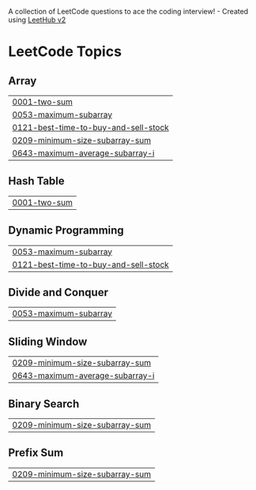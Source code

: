 A collection of LeetCode questions to ace the coding interview! - Created using [LeetHub v2](https://github.com/arunbhardwaj/LeetHub-2.0)
<!---LeetCode Topics Start-->
# LeetCode Topics
## Array
|  |
| ------- |
| [0001-two-sum](https://github.com/vivekreddii/leetcode/tree/master/0001-two-sum) |
| [0053-maximum-subarray](https://github.com/vivekreddii/leetcode/tree/master/0053-maximum-subarray) |
| [0121-best-time-to-buy-and-sell-stock](https://github.com/vivekreddii/leetcode/tree/master/0121-best-time-to-buy-and-sell-stock) |
| [0209-minimum-size-subarray-sum](https://github.com/vivekreddii/leetcode/tree/master/0209-minimum-size-subarray-sum) |
| [0643-maximum-average-subarray-i](https://github.com/vivekreddii/leetcode/tree/master/0643-maximum-average-subarray-i) |
## Hash Table
|  |
| ------- |
| [0001-two-sum](https://github.com/vivekreddii/leetcode/tree/master/0001-two-sum) |
## Dynamic Programming
|  |
| ------- |
| [0053-maximum-subarray](https://github.com/vivekreddii/leetcode/tree/master/0053-maximum-subarray) |
| [0121-best-time-to-buy-and-sell-stock](https://github.com/vivekreddii/leetcode/tree/master/0121-best-time-to-buy-and-sell-stock) |
## Divide and Conquer
|  |
| ------- |
| [0053-maximum-subarray](https://github.com/vivekreddii/leetcode/tree/master/0053-maximum-subarray) |
## Sliding Window
|  |
| ------- |
| [0209-minimum-size-subarray-sum](https://github.com/vivekreddii/leetcode/tree/master/0209-minimum-size-subarray-sum) |
| [0643-maximum-average-subarray-i](https://github.com/vivekreddii/leetcode/tree/master/0643-maximum-average-subarray-i) |
## Binary Search
|  |
| ------- |
| [0209-minimum-size-subarray-sum](https://github.com/vivekreddii/leetcode/tree/master/0209-minimum-size-subarray-sum) |
## Prefix Sum
|  |
| ------- |
| [0209-minimum-size-subarray-sum](https://github.com/vivekreddii/leetcode/tree/master/0209-minimum-size-subarray-sum) |
<!---LeetCode Topics End-->
